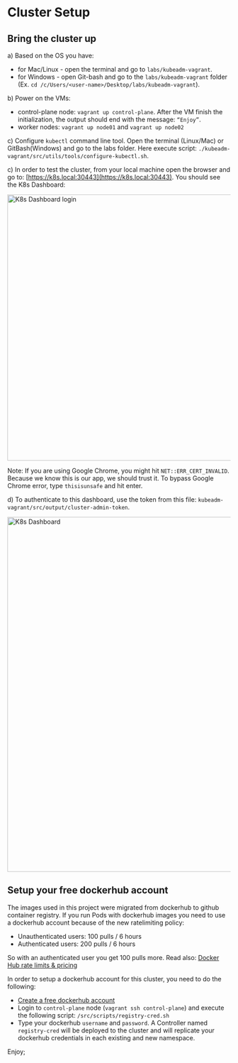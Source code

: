 
# Cluster Setup

## Bring the cluster up

a) Based on the OS you have:

- for Mac/Linux - open the terminal and go to `labs/kubeadm-vagrant`.
- for Windows - open Git-bash and go to the `labs/kubeadm-vagrant` folder (Ex. `cd
   /c/Users/<user-name>/Desktop/labs/kubeadm-vagrant`).

b) Power on the VMs:

- control-plane node: `vagrant up control-plane`. After the VM finish the
  initialization, the output should end with the message: `“Enjoy”`.
- worker nodes: `vagrant up node01` and `vagrant up node02`

c) Configure `kubectl` command line tool. Open the terminal (Linux/Mac) or GitBash(Windows) and go to the labs folder.
Here execute script: `./kubeadm-vagrant/src/utils/tools/configure-kubectl.sh`.

c) In order to test the cluster, from your local machine open the browser and go
to: [https://k8s.local:30443](https://k8s.local:30443). You should see the K8s
Dashboard:

<img alt="K8s Dashboard login" src="../docs/images/k8s-dashboard-login.png" width="600px" />

Note: If you are using Google Chrome, you might hit `NET::ERR_CERT_INVALID`.
Because we know this is our app, we should trust it. To bypass Google Chrome
error, type `thisisunsafe` and hit enter.

d) To authenticate to this dashboard, use the token from this file:
`kubeadm-vagrant/src/output/cluster-admin-token`.

<img alt="K8s Dashboard" src="../docs/images/k8s-dashboard.png" width="800px" />

## Setup your free dockerhub account

The images used in this project were migrated from dockerhub to github container registry.
If you run Pods with dockerhub images you need to use a dockerhub account because of the new ratelimiting policy:

- Unauthenticated users: 100 pulls / 6 hours
- Authenticated users: 200 pulls / 6 hours

So with an authenticated user you get 100 pulls more. Read also: [Docker Hub rate limits & pricing](https://www.docker.com/pricing)

In order to setup a dockerhub account for this cluster, you need to do the following:

- [Create a free dockerhub account](https://hub.docker.com/signup?redirectTo=/subscription%3Fplan%3Dindividual%26paid%3Dfalse)
- Login to `control-plane` node (`vagrant ssh control-plane`) and execute the following script: `/src/scripts/registry-cred.sh`
- Type your dockerhub `username` and `password`. A Controller named `registry-cred` will be deployed to the cluster and will replicate your dockerhub credentials in each existing and new namespace.

Enjoy;
